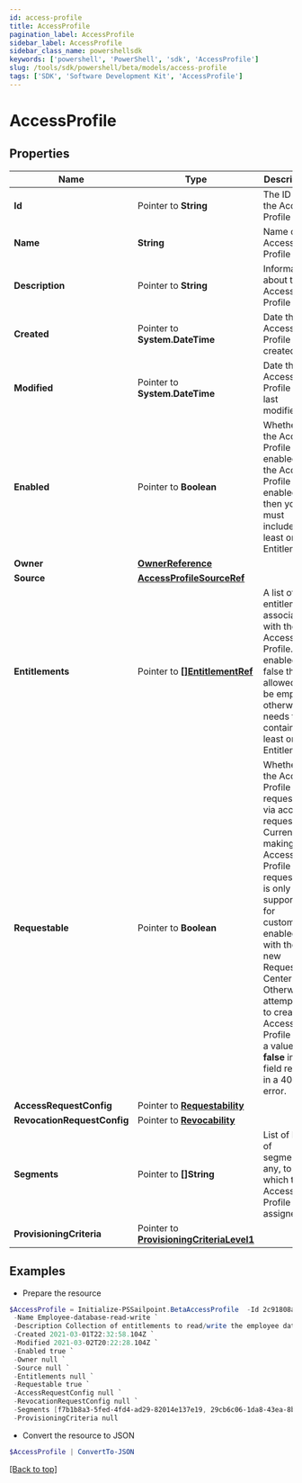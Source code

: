 ```yaml
---
id: access-profile
title: AccessProfile
pagination_label: AccessProfile
sidebar_label: AccessProfile
sidebar_class_name: powershellsdk
keywords: ['powershell', 'PowerShell', 'sdk', 'AccessProfile'] 
slug: /tools/sdk/powershell/beta/models/access-profile
tags: ['SDK', 'Software Development Kit', 'AccessProfile']
---
```



# AccessProfile

## Properties

Name | Type | Description | Notes
------------ | ------------- | ------------- | -------------
**Id** |  Pointer to **String** | The ID of the Access Profile | [optional] [readonly] 
**Name** |  **String** | Name of the Access Profile | [required]
**Description** |  Pointer to **String** | Information about the Access Profile | [optional] 
**Created** |  Pointer to **System.DateTime** | Date the Access Profile was created | [optional] [readonly] 
**Modified** |  Pointer to **System.DateTime** | Date the Access Profile was last modified. | [optional] [readonly] 
**Enabled** |  Pointer to **Boolean** | Whether the Access Profile is enabled. If the Access Profile is enabled then you must include at least one Entitlement. | [optional] [default to $true]
**Owner** |  [**OwnerReference**](owner-reference) |  | [required]
**Source** |  [**AccessProfileSourceRef**](access-profile-source-ref) |  | [required]
**Entitlements** |  Pointer to [**[]EntitlementRef**](entitlement-ref) | A list of entitlements associated with the Access Profile. If enabled is false this is allowed to be empty otherwise it needs to contain at least one Entitlement. | [optional] 
**Requestable** |  Pointer to **Boolean** | Whether the Access Profile is requestable via access request. Currently, making an Access Profile non-requestable is only supported  for customers enabled with the new Request Center. Otherwise, attempting to create an Access Profile with a value  **false** in this field results in a 400 error. | [optional] [default to $true]
**AccessRequestConfig** |  Pointer to [**Requestability**](requestability) |  | [optional] 
**RevocationRequestConfig** |  Pointer to [**Revocability**](revocability) |  | [optional] 
**Segments** |  Pointer to **[]String** | List of IDs of segments, if any, to which this Access Profile is assigned. | [optional] 
**ProvisioningCriteria** |  Pointer to [**ProvisioningCriteriaLevel1**](provisioning-criteria-level1) |  | [optional] 

## Examples

- Prepare the resource
```powershell
$AccessProfile = Initialize-PSSailpoint.BetaAccessProfile  -Id 2c91808a7190d06e01719938fcd20792 `
 -Name Employee-database-read-write `
 -Description Collection of entitlements to read/write the employee database `
 -Created 2021-03-01T22:32:58.104Z `
 -Modified 2021-03-02T20:22:28.104Z `
 -Enabled true `
 -Owner null `
 -Source null `
 -Entitlements null `
 -Requestable true `
 -AccessRequestConfig null `
 -RevocationRequestConfig null `
 -Segments [f7b1b8a3-5fed-4fd4-ad29-82014e137e19, 29cb6c06-1da8-43ea-8be4-b3125f248f2a] `
 -ProvisioningCriteria null
```

- Convert the resource to JSON
```powershell
$AccessProfile | ConvertTo-JSON
```


[[Back to top]](#) 

